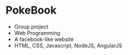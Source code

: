 # PokeBook
- Group project
- Web Programming
- A facebook-like website
- HTML, CSS, Javascript, NodeJS, AngularJS

